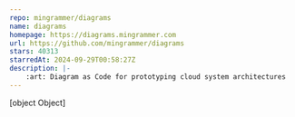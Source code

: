 ```yaml
---
repo: mingrammer/diagrams
name: diagrams
homepage: https://diagrams.mingrammer.com
url: https://github.com/mingrammer/diagrams
stars: 40313
starredAt: 2024-09-29T00:58:27Z
description: |-
    :art: Diagram as Code for prototyping cloud system architectures
---
```


[object Object]
